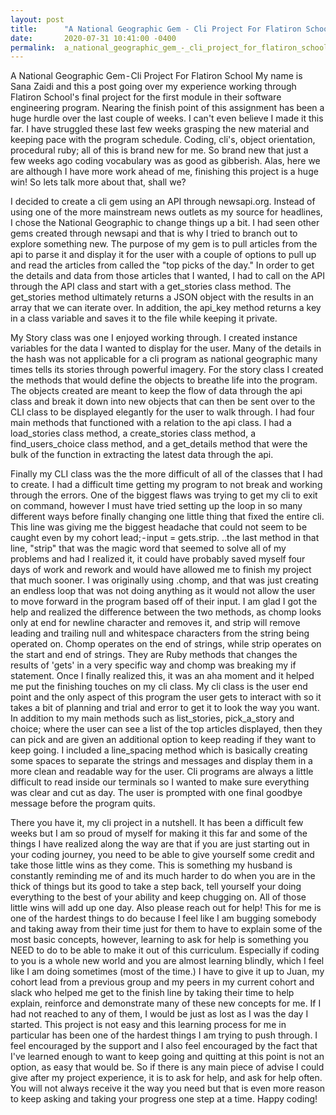 ```yaml
---
layout: post
title:      "A National Geographic Gem - Cli Project For Flatiron School"
date:       2020-07-31 10:41:00 -0400
permalink:  a_national_geographic_gem_-_cli_project_for_flatiron_school
---
```



A National Geographic Gem - Cli Project For Flatiron School
My name is Sana Zaidi and this a post going over my experience working through Flatiron School's final project for the first module in their software engineering program. Nearing the finish point of this assignment has been a huge hurdle over the last couple of weeks. I can't even believe I made it this far. I have struggled these last few weeks grasping the new material and keeping pace with the program schedule. Coding, cli's, object orientation, procedural ruby; all of this is brand new for me. So brand new that just a few weeks ago coding vocabulary was as good as gibberish. Alas, here we are although I have more work ahead of me, finishing this project is a huge win! So lets talk more about that, shall we? 

I decided to create a cli gem using an API through newsapi.org. Instead of using one of the more mainstream news outlets as my source for headlines, I chose the National Geographic to change things up a bit. I had seen other gems created through newsapi and that is why I tried to branch out to explore something new. The purpose of my gem is to pull articles from the api to parse it and display it for the user with a  couple of options to pull up and read the articles from called the "top picks of the day." In order to get the details and data from those articles that I wanted, I had to call on the API through the API class and start with a get_stories class method. The get_stories method ultimately returns a JSON object with the results in an array that we can iterate over. In addition, the api_key method returns a key in a class variable and saves it to the file while keeping it private. 

My Story class was one I enjoyed working through. I created instance variables for the data I wanted to display for the user. Many of the details in the hash was not applicable for a cli program as national geographic many times tells its stories through powerful imagery. For the story class I created the methods that would define the objects to breathe life into the program. The objects created are meant to keep the flow of data through the api class and break it down into new objects that can then be sent over to the CLI class to be displayed elegantly for the user to walk through. I had four main methods that functioned with a relation to the api class. I had a load_stories class method, a create_stories class method, a find_users_choice class method, and a get_details method that were the bulk of the function in extracting the latest data through the api. 

Finally my CLI class was the the more difficult of all of the classes that I had to create. I had a difficult time getting my program to not break and working through the errors. One of the biggest flaws was trying to get my cli to exit on command, however I must have tried setting up the loop in so many different ways before finally changing one little thing that fixed the entire cli. This line was giving me the biggest headache that could not seem to be caught even by my cohort lead; - input = gets.strip. ..the last method in that line, "strip" that was the magic word that seemed to solve all of my problems and had I realized it, it could have probably saved myself four days of work and rework and would have allowed me to finish my project that much sooner. I was originally using .chomp, and that was just creating an endless loop that was not doing anything as it would not allow the user to move forward in the program based off of their input. I am glad I got the help and realized the difference between the two methods, as chomp looks only at end for newline character and removes it, and strip will remove leading and trailing null and whitespace characters from the string being operated on. Chomp operates on the end of strings, while strip operates on the start and end of strings. They are Ruby methods that changes the results of 'gets' in a very specific way and chomp was breaking my if statement. Once I finally realized this, it was an aha moment and it helped me put the finishing touches on my cli class. My cli class is the user end point and the only aspect of this program the user gets to interact with so it takes a bit of planning and trial and error to get it to look the way you want. In addition to my main methods such as list_stories, pick_a_story and choice; where the user can see a list of the top articles displayed, then they can pick and are given an additional option to keep reading if they want to keep going. I included a line_spacing method which is basically creating some spaces to separate the strings and messages and display them in a more clean and readable way for the user. Cli programs are always a little difficult to read inside our terminals so I wanted to make sure everything was clear and cut as day. The user is prompted with one final goodbye message before the program quits. 

There you have it, my cli project in a nutshell. It has been a difficult few weeks but I am so proud of myself for making it this far and some of the things I have realized along the way are that if you are just starting out in your coding journey, you need to be able to give yourself some credit and take those little wins as they come. This is something my husband is constantly reminding me of and its much harder to do when you are in the thick of things but its good to take a step back, tell yourself your doing everything to the best of your ability and keep chugging on. All of those little wins will add up one day. Also please reach out for help! This for me is one of the hardest things to do because I feel like I am bugging somebody and taking away from their time just for them to have to explain some of the most basic concepts, however, learning to ask for help is something you NEED to do to be able to make it out of this curriculum. Especially if coding to you is a whole new world and you are almost learning blindly, which I feel like I am doing sometimes (most of the time.) I have to give it up to Juan, my cohort lead from a previous group and my peers in my current cohort and slack who helped me get to the finish line by taking their time to help explain, reinforce and demonstrate many of these new concepts for me. If I had not reached to any of them, I would be just as lost as I was the day I started. This project is not easy and this learning process for me in particular has been one of the hardest things I am trying to push through. I feel encouraged by the support and I also feel encouraged by the fact that I've learned enough to want to keep going and quitting at this point is not an option, as easy that would be. So if there is any main piece of advise I could give after my project experience, it is to ask for help, and ask for help often. You will not always receive it the way you need but that is even more reason to keep asking and taking your progress one step at a time. Happy coding!
